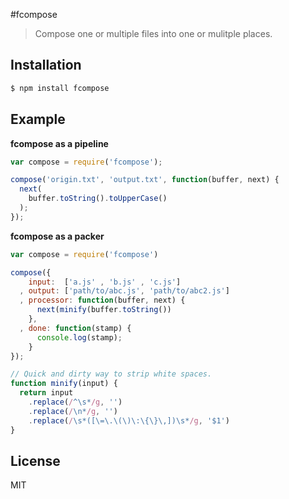 #fcompose 
>Compose one or multiple files into one or mulitple places.

## Installation

```bash
$ npm install fcompose
```

## Example

**fcompose as a pipeline**

```javascript
var compose = require('fcompose');

compose('origin.txt', 'output.txt', function(buffer, next) {
  next(             
    buffer.toString().toUpperCase()
  );
});
```     

**fcompose as a packer**

```javascript
var compose = require('fcompose')

compose({
    input:  ['a.js' , 'b.js' , 'c.js']
  , output: ['path/to/abc.js', 'path/to/abc2.js']
  , processor: function(buffer, next) {
      next(minify(buffer.toString())
    },
  , done: function(stamp) {
      console.log(stamp);
    }
}); 

// Quick and dirty way to strip white spaces.
function minify(input) {
  return input
    .replace(/^\s*/g, '')
    .replace(/\n*/g, '')
    .replace(/\s*([\=\.\(\)\:\{\}\,])\s*/g, '$1') 
}
```

## License
MIT
